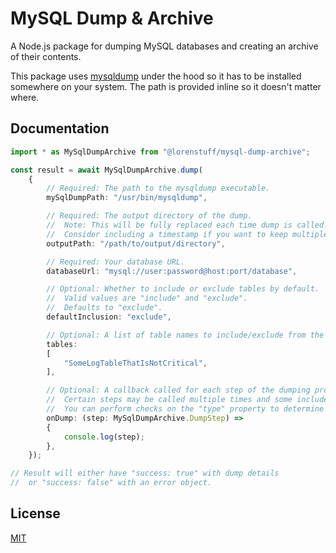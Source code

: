 # MySQL Dump & Archive
A Node.js package for dumping MySQL databases and creating an archive of their contents.

This package uses [mysqldump](https://dev.mysql.com/doc/refman/8.4/en/mysqldump.html) under the hood so it has to be installed somewhere on your system. The path is provided inline so it doesn't matter where.

## Documentation

```ts
import * as MySqlDumpArchive from "@lorenstuff/mysql-dump-archive";

const result = await MySqlDumpArchive.dump(
	{
		// Required: The path to the mysqldump executable.
		mySqlDumpPath: "/usr/bin/mysqldump",

		// Required: The output directory of the dump.
		//	Note: This will be fully replaced each time dump is called!
		//	Consider including a timestamp if you want to keep multiple dumps.
		outputPath: "/path/to/output/directory",

		// Required: Your database URL.
		databaseUrl: "mysql://user:password@host:port/database",

		// Optional: Whether to include or exclude tables by default.
		//	Valid values are "include" and "exclude".
		//	Defaults to "exclude".
		defaultInclusion: "exclude",

		// Optional: A list of table names to include/exclude from the dump.
		tables:
		[
			"SomeLogTableThatIsNotCritical",
		],

		// Optional: A callback called for each step of the dumping process.
		//	Certain steps may be called multiple times and some include extra data.
		//	You can perform checks on the "type" property to determine which step is happening.
		onDump: (step: MySqlDumpArchive.DumpStep) =>
		{
			console.log(step);
		},
	});

// Result will either have "success: true" with dump details
//	or "success: false" with an error object.
```

## License
[MIT](https://github.com/duckdotapk/mysql-database-backup/blob/main/LICENSE.md)
